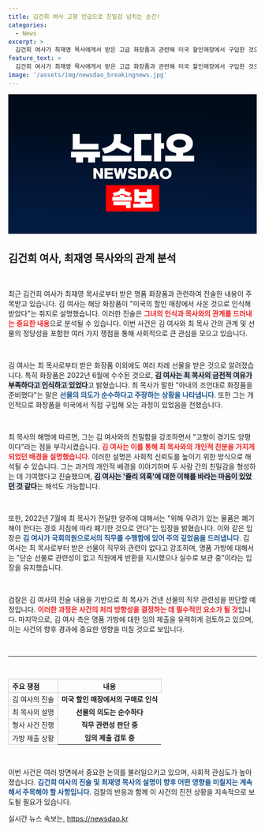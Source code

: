 ```yaml
---
title: 김건희 여사 고향 언급으로 친밀감 넘치는 순간!
categories:
  - News
excerpt: >
  김건희 여사가 최재영 목사에게서 받은 고급 화장품과 관련해 미국 할인매장에서 구입한 것으로 인식했다고 진술했다. 검찰은 이를 바탕으로 선물의 직무 관련성을 조사 중이다. 과연 김 여사의 진술이 사건의 향방을 어떻게 바꿀 것인가? 클릭할 이유가 여기에 있습니다!
feature_text: >
  김건희 여사가 최재영 목사에게서 받은 고급 화장품과 관련해 미국 할인매장에서 구입한 것으로 인식했다고 진술했다. 검찰은 이를 바탕으로 선물의 직무 관련성을 조사 중이다. 과연 김 여사의 진술이 사건의 향방을 어떻게 바꿀 것인가? 클릭할 이유가 여기에 있습니다!
image: '/assets/img/newsdao_breakingnews.jpg'
---
```


<p><img src="/assets/img/newsdao_breakingnews.jpg" alt="implanttips 속보" /></p>

<h2 data-ke-size="size26">김건희 여사, 최재영 목사와의 관계 분석</h2>

<p data-ke-size="size16">&nbsp;</p>

<p>최근 김건희 여사가 최재영 목사로부터 받은 명품 화장품과 관련하여 진술한 내용이 주목받고 있습니다. 김 여사는 해당 화장품이 "미국의 할인 매장에서 사온 것으로 인식해 받았다"는 취지로 설명했습니다. 이러한 진술은 <b><span style="color: #ee2323;">그녀의 인식과 목사와의 관계를 드러내는 중요한 내용</span></b>으로 분석될 수 있습니다. 이번 사건은 김 여사와 최 목사 간의 관계 및 선물의 정당성을 포함한 여러 가지 쟁점을 통해 사회적으로 큰 관심을 모으고 있습니다. </p>

<p data-ke-size="size16">&nbsp;</p>

<p>김 여사는 최 목사로부터 받은 화장품 이외에도 여러 차례 선물을 받은 것으로 알려졌습니다. 특히 화장품은 2022년 6월에 수수된 것으로, <b><span style="background-color: #21538527;">김 여사는 최 목사의 금전적 여유가 부족하다고 인식하고 있었다</span></b>고 밝혔습니다. 최 목사가 말한 "아내의 조언대로 화장품을 준비했다"는 말은 <b><span style="color: #1a5490;">선물의 의도가 순수하다고 주장하는 상황을 나타냅니다</span></b>. 또한 그는 개인적으로 화장품을 미국에서 직접 구입해 오는 과정이 있었음을 전했습니다.</p>

<p data-ke-size="size16">&nbsp;</p>

<p>최 목사의 해명에 따르면, 그는 김 여사와의 친밀함을 강조하면서 "고향이 경기도 양평이다"라는 점을 부각시켰습니다. <b><span style="color: #ee2323;">김 여사는 이를 통해 최 목사와의 개인적 친분을 가지게 되었던 배경을 설명했습니다</span></b>. 이러한 설명은 사회적 신뢰도를 높이기 위한 방식으로 해석될 수 있습니다. 그는 과거의 개인적 배경을 이야기하며 두 사람 간의 친밀감을 형성하는 데 기여했다고 진술했으며, <b><span style="background-color: #21538527;">김 여사는 '쥴리 의혹'에 대한 이해를 바라는 마음이 있었던 것 같다</span></b>는 해석도 가능합니다.</p>

<p data-ke-size="size16">&nbsp;</p>

<p>또한, 2022년 7월에 최 목사가 전달한 양주에 대해서는 "위해 우려가 있는 물품은 폐기해야 한다는 경호 지침에 따라 폐기한 것으로 안다"는 입장을 밝혔습니다. 이와 같은 입장은 <b><span style="color: #1a5490;">김 여사가 국회의원으로서의 직무를 수행함에 있어 주의 깊었음을 드러냅니다</span></b>. 김 여사는 최 목사로부터 받은 선물이 직무와 관련이 없다고 강조하며, 명품 가방에 대해서는 "단순 선물로 관련성이 없고 직원에게 반환을 지시했으나 실수로 보관 중"이라는 입장을 유지했습니다.</p>

<p data-ke-size="size16">&nbsp;</p>

<p>검찰은 김 여사의 진술 내용을 기반으로 최 목사가 건넨 선물의 직무 관련성을 판단할 예정입니다. <b><span style="color: #ee2323;">이러한 과정은 사건의 처리 방향성을 결정하는 데 필수적인 요소가 될 것</span></b>입니다. 마지막으로, 김 여사 측은 명품 가방에 대한 임의 제출을 유력하게 검토하고 있으며, 이는 사건의 향후 경과에 중요한 영향을 미칠 것으로 보입니다.</p>

<p data-ke-size="size16">&nbsp;</p>

<hr/>

<p><br/></p>

<table style="width: 100%; border-collapse: collapse;">
  <tr>
    <th style="text-align: left; border: 1px solid #ccc;">주요 쟁점</th>
    <th style="text-align: center; border: 1px solid #ccc;">내용</th>
  </tr>
  <tr>
    <td style="text-align: left; border: 1px solid #ccc;">김 여사의 진술</td>
    <td style="text-align: center; height: 17px;"><b>미국 할인 매장에서의 구매로 인식</b></td>
  </tr>
  <tr>
    <td style="text-align: left; border: 1px solid #ccc;">최 목사의 설명</td>
    <td style="text-align: center; height: 17px;"><b>선물의 의도는 순수하다</b></td>
  </tr>
  <tr>
    <td style="text-align: left; border: 1px solid #ccc;">형사 사건 진행</td>
    <td style="text-align: center; height: 17px;"><b>직무 관련성 판단 중</b></td>
  </tr>
  <tr>
    <td style="text-align: left; border: 1px solid #ccc;">가방 제출 상황</td>
    <td style="text-align: center; height: 17px;"><b>임의 제출 검토 중</b></td>
  </tr>
</table>

<p data-ke-size="size16">&nbsp;</p>

<p>이번 사건은 여러 방면에서 중요한 논의를 불러일으키고 있으며, 사회적 관심도가 높아졌습니다. <b><span style="color: #1a5490;">김건희 여사의 진술 및 최재영 목사의 설명이 향후 어떤 영향을 미칠지는 계속해서 주목해야 할 사항입니다</span></b>. 검찰의 반응과 함께 이 사건의 진전 상황을 지속적으로 보도될 필요가 있습니다.</p>
실시간 뉴스 속보는, <a href="https://newsdao.kr" rel="dofollow">https://newsdao.kr</a>



